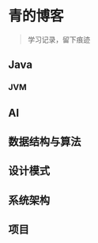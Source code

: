 # 青的博客  <!-- {docsify-ignore-all} -->
> 学习记录，留下痕迹

## Java

### JVM

## AI

## 数据结构与算法

## 设计模式

## 系统架构

## 项目









